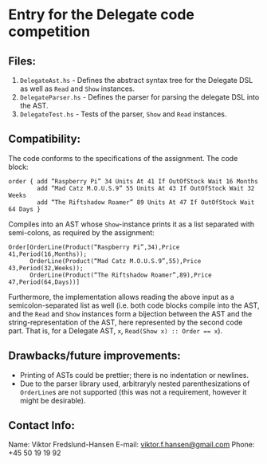 Entry for the Delegate code competition
=======================================

Files:
------
1. `DelegateAst.hs` - Defines the abstract syntax tree for the Delegate DSL as well as `Read` and `Show` instances.
2. `DelegateParser.hs` - Defines the parser for parsing the delegate DSL into the AST.
3. `DelegateTest.hs` - Tests of the parser, `Show` and `Read` instances.

Compatibility:
--------------
The code conforms to the specifications of the assignment. The code block:

    order { add “Raspberry Pi” 34 Units At 41 If OutOfStock Wait 16 Months
            add “Mad Catz M.O.U.S.9” 55 Units At 43 If OutOfStock Wait 32 Weeks
            add “The Riftshadow Roamer” 89 Units At 47 If OutOfStock Wait 64 Days }

Compiles into an AST whose `Show`-instance prints it as a list separated with semi-colons, as required by the assignment:

    Order[OrderLine(Product(“Raspberry Pi”,34),Price 41,Period(16,Months));
          OrderLine(Product(“Mad Catz M.O.U.S.9”,55),Price 43,Period(32,Weeks));
          OrderLine(Product(“The Riftshadow Roamer”,89),Price 47,Period(64,Days))]

Furthermore, the implementation allows reading the above input as a semicolon-separated list as well (i.e. both code blocks compile into the AST, and the `Read` and `Show` instances form a bijection between the AST and the string-representation of the AST, here represented by the second code part. That is, for a Delegate AST, `x`, `Read(Show x) :: Order == x`).

Drawbacks/future improvements:
-----------------------------
- Printing of ASTs could be prettier; there is no indentation or newlines.
- Due to the parser library used, arbitraryly nested parenthesizations of `OrderLine`s are not supported (this was not a requirement, however it might be desirable).

Contact Info:
-------------
Name: Viktor Fredslund-Hansen
E-mail: viktor.f.hansen@gmail.com
Phone: +45 50 19 19 92

